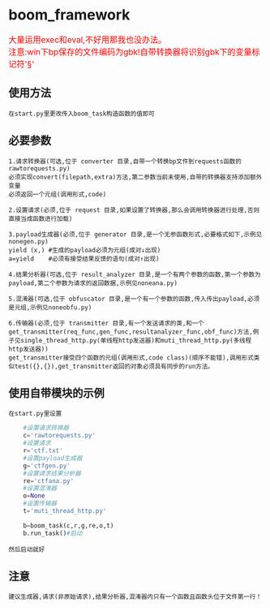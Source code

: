 # boom_framework
<font color=red size=3>大量运用exec和eval,不好用那我也没办法。</font>  
<font color=red size=3>注意:win下bp保存的文件编码为gbk!自带转换器将识别gbk下的变量标记符'§'</font>

## 使用方法
    在start.py里更改传入boom_task构造函数的值即可

## 必要参数
    1.请求转换器(可选,位于 converter 目录,自带一个转换bp文件到requests函数的rawtorequests.py)
    必须实现convert(filepath,extra)方法,第二参数当前未使用,自带的转换器支持添加额外变量
    必须返回一个元组(调用形式,code)

    2.设置请求(必须,位于 request 目录,如果设置了转换器,那么会调用转换器进行处理,否则直接当成函数进行加载)

    3.payload生成器(必须,位于 generator 目录,是一个无参函数形式,必要格式如下,示例见nonegen.py)
    yield (x,) #生成的payload必须为元组(成对↓出现)
    a=yield    #必须有接受结果反馈的语句(成对↑出现)

    4.结果分析器(可选,位于 result_analyzer 目录,是一个有两个参数的函数,第一个参数为payload,第二个参数为请求的返回数据,示例见noneana.py)

    5.混淆器(可选,位于 obfuscator 目录,是一个有一个参数的函数,传入传出payload,必须是元组,示例见noneobfu.py)

    6.传输器(必须,位于 transmitter 目录,有一个发送请求的类,和一个get_transmitter(req_func,gen_func,resultanalyzer_func,obf_func)方法,例子见single_thread_http.py(单线程http发送器)和muti_thread_http.py(多线程http发送器))
    get_transmitter接受四个函数的元组(调用形式,code class)(顺序不能错),调用形式类似test({},{}),get_transmitter返回的对象必须具有同步的run方法。


## 使用自带模块的示例
    在start.py里设置
```python
    #设置请求转换器  
    c='rawtorequests.py'  
    #设置请求  
    r='ctf.txt'  
    #设置payload生成器  
    g='ctfgen.py'  
    #设置请求结果分析器  
    re='ctfana.py'  
    #设置混淆器  
    o=None  
    #设置传输器  
    t='muti_thread_http.py'  

    b=boom_task(c,r,g,re,o,t)  
    b.run_task()#启动  
```
    然后启动就好

## 注意
    建议生成器,请求(非原始请求),结果分析器,混淆器内只有一个函数且函数头位于文件第一行！

